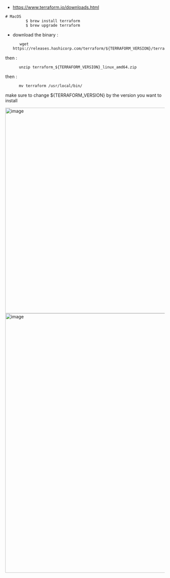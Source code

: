- https://www.terraform.io/downloads.html
```
# MacOS
         $ brew install terraform
         $ brew upgrade terraform
```
 - download the binary :

          wget https://releases.hashicorp.com/terraform/${TERRAFORM_VERSION}/terraform_${TERRAFORM_VERSION}_linux_amd64.zip

then :

          unzip terraform_${TERRAFORM_VERSION}_linux_amd64.zip

then :

          mv terraform /usr/local/bin/

make sure to change ${TERRAFORM_VERSION} by the version you want to install

<img width="650" alt="image" src="https://user-images.githubusercontent.com/75510135/130157709-5e43a6d3-079e-4628-b8f6-e75bec872329.png">
<img width="820" alt="image" src="https://user-images.githubusercontent.com/75510135/130158475-c7385241-8826-4844-8600-0b6be716b794.png">

